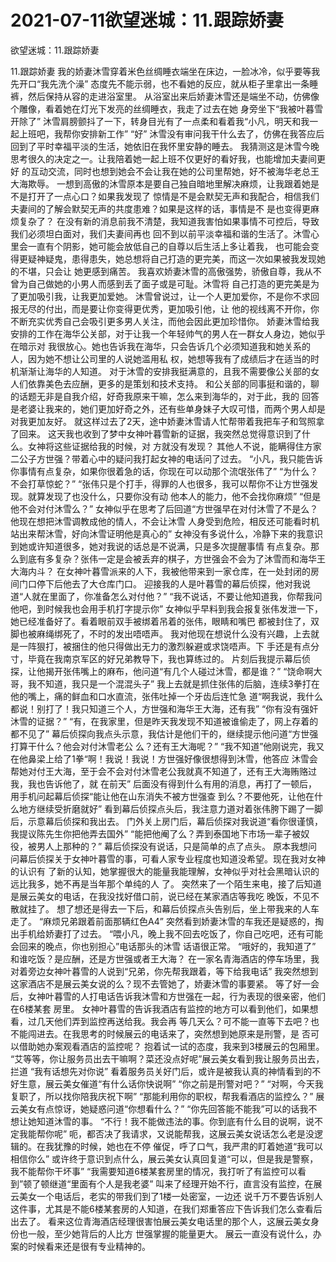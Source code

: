# 2021-07-11欲望迷城：11.跟踪娇妻



欲望迷城：11.跟踪娇妻



11.跟踪娇妻     我的娇妻沐雪穿着米色丝绸睡衣端坐在床边，一脸冰冷，似乎要等我先开口“我先洗个澡”  态度先不能示弱，也不看她的反应，就从柜子里拿出一条睡裤，然后保持从容的走进浴室里。
从浴室出来后娇妻沐雪还是端坐不动，仿佛像个雕像，看着她在灯光下发亮的丝绸睡衣，我走了过去在她 身旁坐下“我被叶暮雪开除了”  沐雪肩膀颤抖了一下，转身目光有了一点柔和看着我“小凡，明天和我一起上班吧，我帮你安排新工作”  “好”
沐雪没有审问我干什么去了，仿佛在我答应后回到了平时幸福平淡的生活，她依旧在我怀里安静的睡去。  我猜测这是沐雪今晚思考很久的决定之一。让我陪着她一起上班不仅更好的看好我，也能增加夫妻间更好 的互动交流，同时也想到她会不会让我在她的公司里帮她，好不被海华老总王大海欺辱。
一想到高傲的沐雪原本是要自己独自暗地里解决麻烦，让我跟着她是不是打开了一点心口？如果我发现了 惊情是不是会默契无声和我配合，相信我们夫妻间的了解会默契无声的共度患难？如果是这样的话，事情是不 是也变得更麻烦复杂了？
在没有新的消息前我不清楚，我知道我害怕如果事情不可控后，导致我们必须坦白面对，我们夫妻间再也 回不到以前平淡幸福和谐的生活了。沐雪心里会一直有个阴影，她可能会放低自己的自尊以后生活上多让着我， 也可能会变得更疑神疑鬼，患得患失，她总想将自己打造的更完美，而这一次如果被我发现她的不堪，只会让 她更感到痛苦。
我喜欢娇妻沐雪的高傲强势，骄傲自尊，我从不曾为自己做她的小男人而感到丢了面子或是可耻。沐雪将 自己打造的更完美是为了更加吸引我，让我更加爱她。  沐雪曾说过，让一个人更加爱你，不是你不求回报无尽的付出，而是要让你变得更优秀，更加吸引他，让 他的视线离不开你，你不断充实优秀自己会吸引更多男人关注，而他会因此更加珍惜你。
娇妻沐雪给我安排的工作在海华公关部，对于让我一个年轻帅气的男人在一群女人身边，她似乎在暗示对 我很放心。她也告诉我在海华，只会告诉几个必须知道我和她关系的人，因为她不想让公司里的人说她滥用私 权，她想等我有了成绩后才在适当的时机渐渐让海华的人知道。  对于沐雪的安排我挺满意的，且我不需要像公关部的女人们依靠美色去应酬，更多的是策划和技术支持。
和公关部的同事挺和谐的，聊的话题无非是自我介绍，好奇我原来干嘛，怎么来到海华的，对于此，我的 回答是老婆让我来的，她们更加好奇之外，还有些单身妹子大叹可惜，而两个男人却是对我更加友好。
就这样过去了2天，途中娇妻沐雪请人忙帮带着我把车子和驾照拿了回来。
这天我也收到了梦中女神叶暮雪新的证据，我突然总觉得意识到了什么。女神将这些证据给我的时候，对 方就没有发现？   其他人不说，能瞒得住方家二公子方世强？带着心中的疑问我打起女神的电话问了过去。  “小凡，我只能告诉你事情有点复杂，如果你很着急的话，你现在可以动那个流氓张伟了”  “为什么？不会打草惊蛇？”  “张伟只是个打手，得罪的人也很多，我可以帮你不让方世强发现。就算发现了也没什么，只要你没有动 他本人的能力，他不会找你麻烦”  “但是他不会对付沐雪么？”  女神似乎在思考了后回道“方世强早在对付沐雪了不是么？他现在想把沐雪调教成他的情人，不会让沐雪 人身受到危险，相反还可能看时机站出来帮沐雪，好向沐雪证明他是真心的”
女神没有多说什么，冷静下来的我意识到她或许知道很多，她对我说的话总是不说满，只是多次提醒事情 有点复杂。那么到底有多复杂？张伟一定是会被丢弃的棋子，方世强会不会为了沐雪而和海华王大海内斗？
在女神叶暮雪派来的人下，我被他带来到一家仓库，在一处封闭的房间门口停下后他去了大仓库门口。  迎接我的人是叶暮雪的幕后侦探，他对我说道“人就在里面了，你准备怎么对付他？”   “我不说话，不要让他知道我，你帮我问他吧，到时候我也会用手机打字提示你”
女神似乎早料到我会报复张伟发泄一下，她已经准备好了。看着眼前双手被绑着吊着的张伟，眼睛和嘴巴 都被封住了，双脚也被麻绳绑死了，不时的发出唔唔声。  我对他现在想说什么没有兴趣，上去就是一阵狠打，被捆住的他只得做出无力的激烈躲避或求饶唔声。下 手还是有点分寸，毕竟在我南京军区的好兄弟教导下，我也算练过的。
片刻后我提示幕后侦探，让他揭开张伟嘴上的麻布，他问道“有几个人碰过沐雪，都是谁？”  “饶命啊大哥，我不知道，我只是一个混混头子”  我上去就是抓住张伟的后脑，连续3拳打在他的嘴上，痛的鲜血和口水直流，张伟吐掉一个牙齿后连忙急 道“啊我说，我什么都说！别打了！我只知道三个人，方世强和海华王大海，还有我”  “你有没有强奸沐雪的证据？”  “有，在我家里，但是昨天我发现不知道被谁偷走了，网上存着的都不见了”  幕后侦探向我点头示意，我估计是他们干的，继续提示他问道“方世强打算干什么？他会对付沐雪老公 么？还有王大海呢？”  “我不知道”他刚说完，我又在他鼻梁上给了1拳“啊！我说！我说！方世强好像很想得到沐雪，他答应 沐雪会帮她对付王大海，至于会不会对付沐雪老公我就真不知道了，还有王大海贿赂过我，我也告诉他了，就 在前天”
后面没有得到什么有用的消息，再打了一顿后，用手机问起幕后侦探“能让他在山东消失不被方世强查 到么？不要他死，让他在什么地方继续受折磨就好”   看到幕后侦探点头后，我注意力道对着张伟胯下踢了一脚后，示意幕后侦探和我出去。   门外关上房门后，幕后侦探对我说道“看你很谨慎，我提议陈先生你把他弄去国外”   “能把他阉了么？弄到泰国地下市场一辈子被奴役，被男人上那种的？”   幕后侦探没有说话，只是简单的点了点头。
原本我想问问幕后侦探关于女神叶暮雪的事，可看人家专业程度也知道没希望。现在我对女神的认识有 了新的认知，她掌握很大的能量我能理解，女神似乎对社会黑暗认识的远比我多，她不再是当年那个单纯的人 了。
突然来了一个陌生来电，接了后知道是展云美女的电话，在我没找好借口前，说已经在某家酒店等我吃 晚饭，不见不散就挂了。   想了想还是得去一下后，和幕后侦探点头告别后，坐上带我来的人车走了。
“麻烦兄弟跟着前面那辆红色A4”   突然看到娇妻沐雪的车我还是疑惑的，掏出手机给娇妻打了过去。
“喂小凡，晚上我不回去吃饭了，你自己吃吧，还有可能会回来的晚点，你也别担心”电话那头的沐雪 话语很正常。   “哦好的，我知道了”   和谁吃饭？是应酬，还是方世强或者王大海？
在一家名青海酒店的停车场里，我对着旁边女神叶暮雪的人说到“兄弟，你先帮我跟着，等下给我电话”
我突然想到这家酒店不是展云美女说的么？现不去管她了，娇妻沐雪的事要紧。   等了好一会后，女神叶暮雪的人打电话告诉我沐雪和方世强在一起，行为表现的很亲密，他们在6楼某套 房里。   女神叶暮雪的告诉我酒店有监控的地方可以看到他们，如果想看，过几天他们弄到监控再送给我。我会再 等几天么？可不能一直等下去吧？也不能闯进去。在我思考的时候展云的电话来了，突然想到她原来是刑警，是 否可以借助她办案观看酒店的监控呢？
抱着试一试的态度，我来到3楼展云的包厢里。   “艾等等，你让服务员出去干嘛啊？菜还没点好呢”展云美女看到我让服务员出去，拦道   “我有话想先对你说”
看着服务员关好门后，或许是被我认真的神情看到的不好生意，展云美女催道“有什么话你快说啊”   “你之前是刑警对吧？”   “对啊，今天我复职了，所以找你陪我庆祝下啊”   “那能利用你的职权，帮我看酒店的监控么？”   展云美女有点惊讶，她疑惑问道“你想看什么？”   “你先回答能不能我”可以的话我不想让她知道沐雪的事。   “不行！我不能做违法的事。你到底有什么目的说啊，说不定我能帮你呢”
呃，都否决了我请求，又说能帮我，这展云美女说话怎么老是没逻辑的。在我犹豫的时候，她也在不停 催促，呼了口气，我严肃的盯着她道“我可以相信你么”   或许终于意识到点什么，展云美女认真回复道“可以，但是我是警察，我不能帮你干坏事”   “我需要知道6楼某套房里的情况，我打听了有监控可以看到”顿了顿继道“里面有个人是我老婆”
叫来了经理开始不行，直言没有监控，在展云美女一个电话后，老实的带我们到了1楼一处密室，一边还 说千万不要告诉别人这件事，尤其是不能6楼某套房的人知道，在我们郑重答应下告诉我们怎么查看后出去了。   看来这位青海酒店经理很害怕展云美女电话里的那个人，这展云美女身份也一般，至少她背后的人比方 世强掌握的能量更大。
展云一直没有说什么，办案的时候看来还是很有专业精神的。


